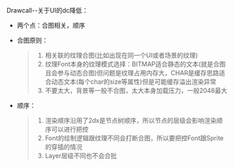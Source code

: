 Drawcall--关于UI的dc降低：
- 两个点：合图相关，顺序
- 合图原则：
  > 1. 相关联的纹理合图(比如出现在同一个UI或者场景的纹理)
  > 2. 纹理Font本身的纹理模式选择：BITMAP适合静态的文本(就是合图且会参与动态合图)但问题是纹理占用内存大，CHAR是缓存思路适合动态文本(每个char的size等属性)但是可能缓存溢出渲染异常
  > 3. 不要太大，背景等一般不合图，太大本身加载压力，一般2048最大 
  
- 顺序：
  > 1. 渲染顺序沿用了2dx是节点树顺序，所以节点的层级会影响渲染顺序可以进行把控
  > 2. Font的绘制逻辑跟纹理不同会打断合图，所以要把控Font跟Sprite的穿插的情况
  > 3. Layer层级不同也不会合批
